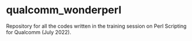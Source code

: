 # qualcomm_wonderperl

Repository for all the codes written in the training session on Perl Scripting for Qualcomm (July 2022).
